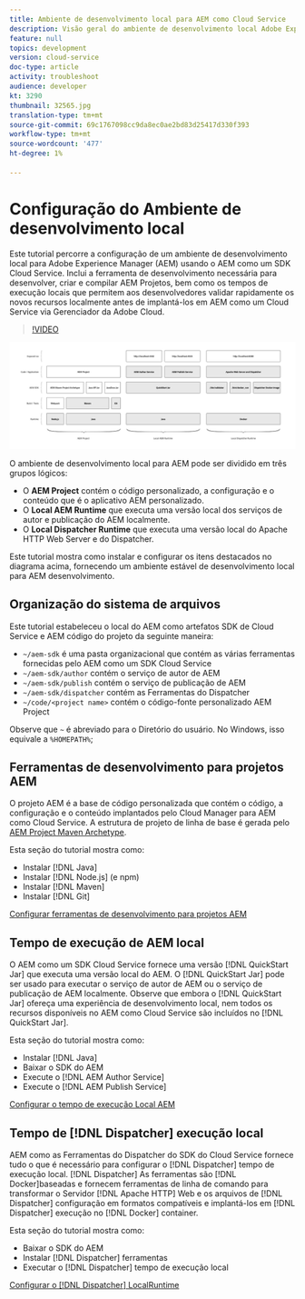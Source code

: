 ```yaml
---
title: Ambiente de desenvolvimento local para AEM como Cloud Service
description: Visão geral do ambiente de desenvolvimento local Adobe Experience Manager (AEM).
feature: null
topics: development
version: cloud-service
doc-type: article
activity: troubleshoot
audience: developer
kt: 3290
thumbnail: 32565.jpg
translation-type: tm+mt
source-git-commit: 69c1767098cc9da8ec0ae2bd83d25417d330f393
workflow-type: tm+mt
source-wordcount: '477'
ht-degree: 1%

---
```



# Configuração do Ambiente de desenvolvimento local

Este tutorial percorre a configuração de um ambiente de desenvolvimento local para Adobe Experience Manager (AEM) usando o AEM como um SDK Cloud Service. Inclui a ferramenta de desenvolvimento necessária para desenvolver, criar e compilar AEM Projetos, bem como os tempos de execução locais que permitem aos desenvolvedores validar rapidamente os novos recursos localmente antes de implantá-los em AEM como um Cloud Service via Gerenciador da Adobe Cloud.

>[!VIDEO](https://video.tv.adobe.com/v/32565/?quality=12&learn=on)

![AEM como uma pilha de tecnologia de Ambiente para desenvolvimento local Cloud Service](./assets/overview/aem-sdk-technology-stack.png)

O ambiente de desenvolvimento local para AEM pode ser dividido em três grupos lógicos:

+ O __AEM Project__ contém o código personalizado, a configuração e o conteúdo que é o aplicativo AEM personalizado.
+ O __Local AEM Runtime__ que executa uma versão local dos serviços de autor e publicação do AEM localmente.
+ O __Local Dispatcher Runtime__ que executa uma versão local do Apache HTTP Web Server e do Dispatcher.

Este tutorial mostra como instalar e configurar os itens destacados no diagrama acima, fornecendo um ambiente estável de desenvolvimento local para AEM desenvolvimento.

## Organização do sistema de arquivos

Este tutorial estabeleceu o local do AEM como artefatos SDK de Cloud Service e AEM código do projeto da seguinte maneira:

+ `~/aem-sdk` é uma pasta organizacional que contém as várias ferramentas fornecidas pelo AEM como um SDK Cloud Service
+ `~/aem-sdk/author` contém o serviço de autor de AEM
+ `~/aem-sdk/publish` contém o serviço de publicação de AEM
+ `~/aem-sdk/dispatcher` contém as Ferramentas do Dispatcher
+ `~/code/<project name>` contém o código-fonte personalizado AEM Project

Observe que `~` é abreviado para o Diretório do usuário. No Windows, isso equivale a `%HOMEPATH%`;

## Ferramentas de desenvolvimento para projetos AEM

O projeto AEM é a base de código personalizada que contém o código, a configuração e o conteúdo implantados pelo Cloud Manager para AEM como Cloud Service. A estrutura de projeto de linha de base é gerada pelo [AEM Project Maven Archetype](https://github.com/adobe/aem-project-archetype).

Esta seção do tutorial mostra como:

+ Instalar [!DNL Java]
+ Instalar [!DNL Node.js] (e npm)
+ Instalar [!DNL Maven]
+ Instalar [!DNL Git]

[Configurar ferramentas de desenvolvimento para projetos AEM](./development-tools.md)

## Tempo de execução de AEM local

O AEM como um SDK Cloud Service fornece uma versão [!DNL QuickStart Jar] que executa uma versão local do AEM. O [!DNL QuickStart Jar] pode ser usado para executar o serviço de autor de AEM ou o serviço de publicação de AEM localmente. Observe que embora o [!DNL QuickStart Jar] ofereça uma experiência de desenvolvimento local, nem todos os recursos disponíveis no AEM como Cloud Service são incluídos no [!DNL QuickStart Jar].

Esta seção do tutorial mostra como:

+ Instalar [!DNL Java]
+ Baixar o SDK do AEM
+ Execute o [!DNL AEM Author Service]
+ Execute o [!DNL AEM Publish Service]

[Configurar o tempo de execução Local AEM](./aem-runtime.md)

## Tempo de [!DNL Dispatcher] execução local

AEM como as Ferramentas do Dispatcher do SDK do Cloud Service fornece tudo o que é necessário para configurar o [!DNL Dispatcher] tempo de execução local. [!DNL Dispatcher] As ferramentas são [!DNL Docker]baseadas e fornecem ferramentas de linha de comando para transformar o Servidor [!DNL Apache HTTP] Web e os arquivos de [!DNL Dispatcher] configuração em formatos compatíveis e implantá-los em [!DNL Dispatcher] execução no [!DNL Docker] container.

Esta seção do tutorial mostra como:

+ Baixar o SDK do AEM
+ Instalar [!DNL Dispatcher] ferramentas
+ Executar o [!DNL Dispatcher] tempo de execução local

[Configurar o [!DNL Dispatcher] LocalRuntime](./dispatcher-tools.md)
